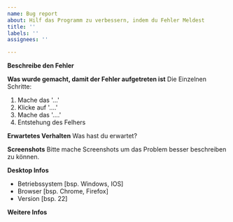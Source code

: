 ```yaml
---
name: Bug report
about: Hilf das Programm zu verbessern, indem du Fehler Meldest
title: ''
labels: ''
assignees: ''

---
```


**Beschreibe den Fehler**


**Was wurde gemacht, damit der Fehler aufgetreten ist**
Die Einzelnen Schritte:
1. Mache das '...'
2. Klicke auf '....'
3. Mache das '....'
4. Entstehung des Felhers

**Erwartetes Verhalten**
Was hast du erwartet?

**Screenshots**
Bitte mache Screenshots um das Problem besser beschreiben zu können.

**Desktop Infos**
 - Betriebssystem [bsp. Windows, IOS]
 - Browser [bsp. Chrome, Firefox]
 - Version [bsp. 22]

**Weitere Infos**

